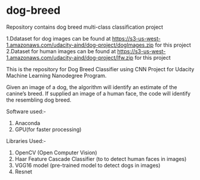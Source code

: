 # dog-breed
Repository contains dog breed multi-class classification project

1.Ddataset for dog images can be found at https://s3-us-west-1.amazonaws.com/udacity-aind/dog-project/dogImages.zip for this project
2.Dataset for human images can be found at https://s3-us-west-1.amazonaws.com/udacity-aind/dog-project/lfw.zip for this project

This is the repository for Dog Breed Classifier using CNN Project for Udacity Machine Learning Nanodegree Program.

Given an image of a dog, the algorithm will identify an estimate of the canine’s breed. If supplied an image of a human face, the code will identify the resembling dog breed.

Software used:-
1. Anaconda
2. GPU(for faster processing)

Libraries Used:-
1. OpenCV (Open Computer Vision)
2. Haar Feature Cascade Classifier (to  to detect human faces in images)
3. VGG16 model (pre-trained model to detect dogs in images)
4. Resnet
